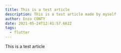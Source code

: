 ```yaml
---
title: This is a test article
description: This is a test article made by myself
author: Enzo CONTY
date: 2021-05-24T12:41:57.662Z
tags:
  - flutter
---
```

This is a test article